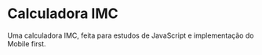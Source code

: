 # Calculadora IMC
 Uma calculadora IMC, feita para estudos de JavaScript e implementação do Mobile first.
